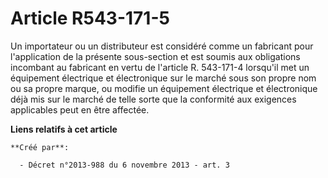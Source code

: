 # Article R543-171-5

Un importateur ou un distributeur est considéré comme un fabricant pour l'application de la présente sous-section et est
soumis aux obligations incombant au fabricant en vertu de l'article R. 543-171-4 lorsqu'il met un équipement électrique et
électronique sur le marché sous son propre nom ou sa propre marque, ou modifie un équipement électrique et électronique déjà
mis sur le marché de telle sorte que la conformité aux exigences applicables peut en être affectée.

**Liens relatifs à cet article**

	**Créé par**:

	  - Décret n°2013-988 du 6 novembre 2013 - art. 3
